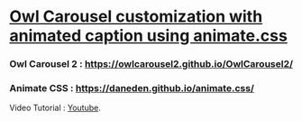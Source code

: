 # [Owl Carousel customization with animated caption using animate.css](http://www.sagungautam.com.np/)

### Owl Carousel 2 : https://owlcarousel2.github.io/OwlCarousel2/
### Animate CSS : https://daneden.github.io/animate.css/

Video Tutorial : [Youtube](https://twitter.com/gudboisgn).